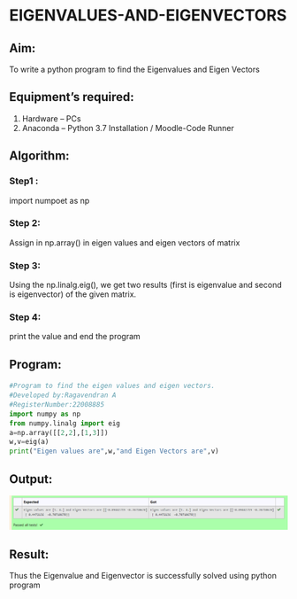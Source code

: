 # EIGENVALUES-AND-EIGENVECTORS
## Aim:
To write a python program to find the Eigenvalues and Eigen Vectors
## Equipment’s required:
1. 	Hardware – PCs
2. 	Anaconda – Python 3.7 Installation / Moodle-Code Runner
## Algorithm:
### Step1 :
import numpoet as np 
### Step 2:
Assign in np.array() in eigen values and eigen vectors of matrix 
### Step 3: 
Using the np.linalg.eig(),  we get two results (first is eigenvalue and second is eigenvector) of the given matrix.
### Step 4: 
print the value and end the program

## Program:
```python
#Program to find the eigen values and eigen vectors.
#Developed by:Ragavendran A 
#RegisterNumber:22008885
import numpy as np
from numpy.linalg import eig
a=np.array([[2,2],[1,3]])
w,v=eig(a)
print("Eigen values are",w,"and Eigen Vectors are",v)
```

## Output:
![output](/output2.png)
## Result:
Thus the Eigenvalue and Eigenvector is successfully solved using python program
